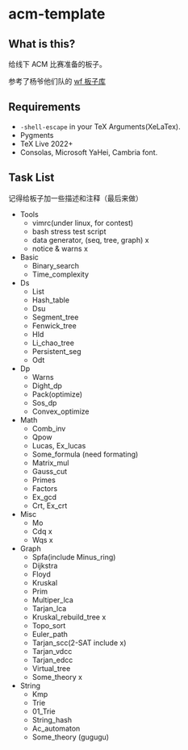 # acm-template

## What is this?

给线下 ACM 比赛准备的板子。

参考了杨爷他们队的 [wf 板子库](https://github.com/fstqwq/All-in-at-the-River)

## Requirements

- `-shell-escape` in your TeX Arguments(XeLaTex).
- Pygments
- TeX Live 2022+
- Consolas, Microsoft YaHei, Cambria font.

## Task List

记得给板子加一些描述和注释（最后来做）

- Tools
  - vimrc(under linux, for contest)
  - bash stress test script
  - data generator, (seq, tree, graph) x
  - notice & warns x
- Basic
  - Binary_search
  - Time_complexity
- Ds
  - List
  - Hash_table
  - Dsu
  - Segment_tree
  - Fenwick_tree
  - Hld
  - Li_chao_tree
  - Persistent_seg
  - Odt
- Dp
  - Warns
  - Dight_dp
  - Pack(optimize)
  - Sos_dp
  - Convex_optimize
- Math
  - Comb_inv
  - Qpow
  - Lucas, Ex_lucas
  - Some_formula (need formating)
  - Matrix_mul
  - Gauss_cut
  - Primes
  - Factors
  - Ex_gcd
  - Crt, Ex_crt
- Misc
  - Mo
  - Cdq x
  - Wqs x
- Graph
  - Spfa(include Minus_ring)
  - Dijkstra
  - Floyd
  - Kruskal
  - Prim
  - Multiper_lca
  - Tarjan_lca
  - Kruskal_rebuild_tree x
  - Topo_sort 
  - Euler_path
  - Tarjan_scc(2-SAT include x)
  - Tarjan_vdcc
  - Tarjan_edcc
  - Virtual_tree
  - Some_theory x
- String
  - Kmp
  - Trie
  - 01_Trie
  - String_hash
  - Ac_automaton
  - Some_theory (gugugu)
